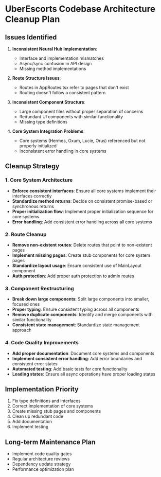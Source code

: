 
# UberEscorts Codebase Architecture Cleanup Plan

## Issues Identified

1. **Inconsistent Neural Hub Implementation**:
   - Interface and implementation mismatches
   - Async/sync confusion in API design
   - Missing method implementations

2. **Route Structure Issues**:
   - Routes in AppRoutes.tsx refer to pages that don't exist
   - Routing doesn't follow a consistent pattern

3. **Inconsistent Component Structure**:
   - Large component files without proper separation of concerns
   - Redundant UI components with similar functionality
   - Missing type definitions

4. **Core System Integration Problems**:
   - Core systems (Hermes, Oxum, Lucie, Orus) referenced but not properly initialized
   - Inconsistent error handling in core systems

## Cleanup Strategy

### 1. Core System Architecture

- **Enforce consistent interfaces**: Ensure all core systems implement their interfaces correctly
- **Standardize method returns**: Decide on consistent promise-based or synchronous returns
- **Proper initialization flow**: Implement proper initialization sequence for core systems
- **Error handling**: Add consistent error handling across all core systems

### 2. Route Cleanup

- **Remove non-existent routes**: Delete routes that point to non-existent pages
- **Implement missing pages**: Create stub components for core system pages
- **Standardize layout usage**: Ensure consistent use of MainLayout component
- **Auth protection**: Add proper auth protection to admin routes

### 3. Component Restructuring

- **Break down large components**: Split large components into smaller, focused ones
- **Proper typing**: Ensure consistent typing across all components
- **Remove duplicate components**: Identify and merge components with similar functionality
- **Consistent state management**: Standardize state management approach

### 4. Code Quality Improvements

- **Add proper documentation**: Document core systems and components
- **Implement consistent error handling**: Add error boundaries and consistent error states
- **Automated testing**: Add basic tests for core functionality
- **Loading states**: Ensure all async operations have proper loading states

## Implementation Priority

1. Fix type definitions and interfaces
2. Correct implementation of core systems
3. Create missing stub pages and components
4. Clean up redundant code
5. Add documentation
6. Implement testing

## Long-term Maintenance Plan

- Implement code quality gates
- Regular architecture reviews
- Dependency update strategy
- Performance optimization plan
